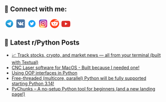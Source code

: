 ## 🔎 Connect with me:
[<img src="https://github.com/bullbesh/bullbesh/blob/main/images/Telegram.png" width="32" height="32" />](https://t.me/bullbesh)
[<img src="https://github.com/bullbesh/bullbesh/blob/main/images/VK.png" width="32" height="32" />](https://vk.com/bullbesh)
[<img src="https://github.com/bullbesh/bullbesh/blob/main/images/Twitter.png" width="32" height="32" />](https://twitter.com/bullbesh1)
[<img src="https://github.com/bullbesh/bullbesh/blob/main/images/Instagram.png" width="32" height="32" />](https://www.instagram.com/bullbesh)
[<img src="https://github.com/bullbesh/bullbesh/blob/main/images/Reddit.png" width="32" height="32" />](https://www.reddit.com/user/bullbesh)
[<img src="https://github.com/bullbesh/bullbesh/blob/main/images/YouTube.png" width="32" height="32" />](https://www.youtube.com/channel/UCtfjRs6uzgq5mfm8S06WTcg)

## 📕 Latest r/Python Posts
<!-- BLOG-POST-LIST:START -->
- [📈 Track stocks, crypto, and market news — all from your terminal &lpar;built with Textual&rpar;](https://www.reddit.com/r/Python/comments/1lvw19i/track_stocks_crypto_and_market_news_all_from_your/)
- [CNC Laser software for MacOS - Built because I needed one!](https://www.reddit.com/r/Python/comments/1lvs3f6/cnc_laser_software_for_macos_built_because_i/)
- [Using OOP interfaces in Python](https://www.reddit.com/r/Python/comments/1lvrkpg/using_oop_interfaces_in_python/)
- [Free-threaded &lpar;multicore, parallel&rpar; Python will be fully supported starting Python 3.14!](https://www.reddit.com/r/Python/comments/1lvjrgj/freethreaded_multicore_parallel_python_will_be/)
- [PyChunks – A no-setup Python tool for beginners &lpar;and a new landing page!&rpar;](https://www.reddit.com/r/Python/comments/1lvgykq/pychunks_a_nosetup_python_tool_for_beginners_and/)
<!-- BLOG-POST-LIST:END -->
